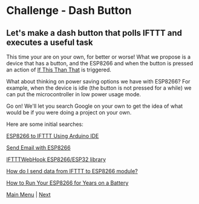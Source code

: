 # Challenge - Dash Button
## Let's make a dash button that polls IFTTT and executes a useful task

This time your are on your own, for better or worse!
What we propose is a device that has a button, and the ESP8266 and when the button is pressed an action of [If This Than That](https://ifttt.com/) is triggered.

What about thinking on power saving options we have with ESP8266? For example, when the device is idle (the button is not pressed for a while) we can put the microcontroller in low power usage mode.

Go on! We'll let you search Google on your own to get the idea of what would be if you were doing a project on your own.

Here are some initial searches:

[ESP8266 to IFTTT Using Arduino IDE](https://www.instructables.com/id/ESP8266-to-IFTTT-Using-Arduino-IDE/)

[Send Email with ESP8266](https://ifttt.com/applets/388514p-send-email-with-the-esp8266)

[IFTTTWebHook ESP8266/ESP32 library](https://github.com/romkey/IFTTTWebhook)

[How do I send data from IFTTT to ESP8266 module?](https://www.quora.com/How-do-I-send-data-from-IFTTT-to-ESP8266-module)

[How to Run Your ESP8266 for Years on a Battery](https://openhomeautomation.net/esp8266-battery)

[Main Menu](../README.md) | [Next](./ex9.md)